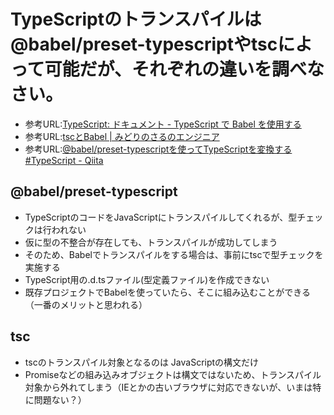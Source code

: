 # TypeScriptのトランスパイルは@babel/preset-typescriptやtscによって可能だが、それぞれの違いを調べなさい。

- 参考URL:[TypeScript: ドキュメント - TypeScript で Babel を使用する](https://www.typescriptlang.org/docs/handbook/babel-with-typescript.html)
- 参考URL:[tscとBabel | みどりのさるのエンジニア](https://t-yng.jp/post/tsc-and-babel)
- 参考URL:[@babel/preset-typescriptを使ってTypeScriptを変換する #TypeScript - Qiita](https://qiita.com/nacam403/items/edf3e2c8ff364aff910f)

## @babel/preset-typescript

- TypeScriptのコードをJavaScriptにトランスパイルしてくれるが、型チェックは行われない
- 仮に型の不整合が存在しても、トランスパイルが成功してしまう
- そのため、Babelでトランスパイルをする場合は、事前にtscで型チェックを実施する
- TypeScript用の.d.tsファイル(型定義ファイル)を作成できない
- 既存プロジェクトでBabelを使っていたら、そこに組み込むことができる（一番のメリットと思われる）

## tsc

- tscのトランスパイル対象となるのは JavaScriptの構文だけ
- Promiseなどの組み込みオブジェクトは構文ではないため、トランスパイル対象から外れてしまう（IEとかの古いブラウザに対応できないが、いまは特に問題ない？）
